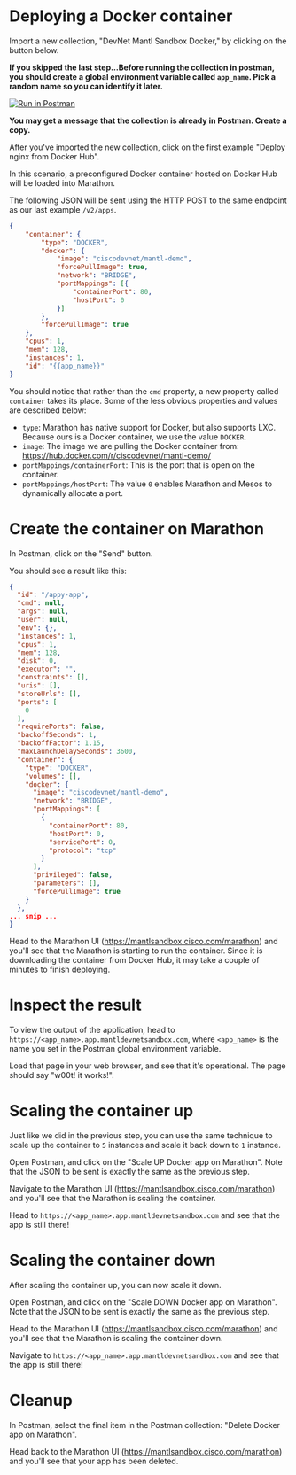 # Deploying a Docker container

Import a new collection, "DevNet Mantl Sandbox Docker," by clicking on the button below.

__If you skipped the last step...Before running the collection in postman, you should create a global environment variable called `app_name`.  Pick a random name so you can identify it later.__

[![Run in Postman](https://run.pstmn.io/button.svg)](https://app.getpostman.com/run-collection/c092b5e86a8a258b55a7)

__You may get a message that the collection is already in Postman.  Create a copy.__

After you've imported the new collection, click on the first example "Deploy nginx from Docker Hub".

In this scenario, a preconfigured Docker container hosted on Docker Hub will be loaded into Marathon.  

The following JSON will be sent using the HTTP POST to the same endpoint as our last example `/v2/apps`.

```json
{
    "container": {
        "type": "DOCKER",
        "docker": {
            "image": "ciscodevnet/mantl-demo",
            "forcePullImage": true,
            "network": "BRIDGE",
            "portMappings": [{
                "containerPort": 80,
                "hostPort": 0
            }]
        },
        "forcePullImage": true
    },
    "cpus": 1,
    "mem": 128,
    "instances": 1,
    "id": "{{app_name}}"
}
```

You should notice that rather than the `cmd` property, a new property called `container` takes its place.  Some of the less obvious properties and values are described below:

* `type`: Marathon has native support for Docker, but also supports LXC. Because ours is a Docker container, we use the value `DOCKER`.
* `image`: The image we are pulling the Docker container from: https://hub.docker.com/r/ciscodevnet/mantl-demo/
* `portMappings/containerPort`: This is the port that is open on the container.
* `portMappings/hostPort`: The value `0` enables Marathon and Mesos to dynamically allocate a port.

# Create the container on Marathon

In Postman, click on the "Send" button.  

You should see a result like this:

```json
{
  "id": "/appy-app",
  "cmd": null,
  "args": null,
  "user": null,
  "env": {},
  "instances": 1,
  "cpus": 1,
  "mem": 128,
  "disk": 0,
  "executor": "",
  "constraints": [],
  "uris": [],
  "storeUrls": [],
  "ports": [
    0
  ],
  "requirePorts": false,
  "backoffSeconds": 1,
  "backoffFactor": 1.15,
  "maxLaunchDelaySeconds": 3600,
  "container": {
    "type": "DOCKER",
    "volumes": [],
    "docker": {
      "image": "ciscodevnet/mantl-demo",
      "network": "BRIDGE",
      "portMappings": [
        {
          "containerPort": 80,
          "hostPort": 0,
          "servicePort": 0,
          "protocol": "tcp"
        }
      ],
      "privileged": false,
      "parameters": [],
      "forcePullImage": true
    }
  },
... snip ...
}
```

Head to the Marathon UI (https://mantlsandbox.cisco.com/marathon) and you'll see that the Marathon is starting to run the container.  Since it is downloading the container from Docker Hub, it may take a couple of minutes to finish deploying.  

# Inspect the result

To view the output of the application, head to `https://<app_name>.app.mantldevnetsandbox.com`, where `<app_name>` is the name you set in the Postman global environment variable.

Load that page in your web browser, and see that it's operational.  The page should say "w00t! it works!".

# Scaling the container up

Just like we did in the previous step, you can use the same technique to scale up the container to `5` instances and scale it back down to `1` instance.

Open Postman, and click on the "Scale UP Docker app on Marathon".  Note that the JSON to be sent is exactly the same as the previous step.

Navigate to the Marathon UI (https://mantlsandbox.cisco.com/marathon) and you'll see that the Marathon is scaling the container. 

Head to `https://<app_name>.app.mantldevnetsandbox.com` and see that the app is still there!

# Scaling the container down 
After scaling the container up, you can now scale it down.

Open Postman, and click on the "Scale DOWN Docker app on Marathon".  Note that the JSON to be sent is exactly the same as the previous step.

Head to the Marathon UI (https://mantlsandbox.cisco.com/marathon) and you'll see that the Marathon is scaling the container down. 

Navigate to `https://<app_name>.app.mantldevnetsandbox.com` and see that the app is still there!

# Cleanup

In Postman, select the final item in the Postman collection: "Delete Docker app on Marathon".

Head back to the Marathon UI (https://mantlsandbox.cisco.com/marathon) and you'll see that your app has been deleted.


